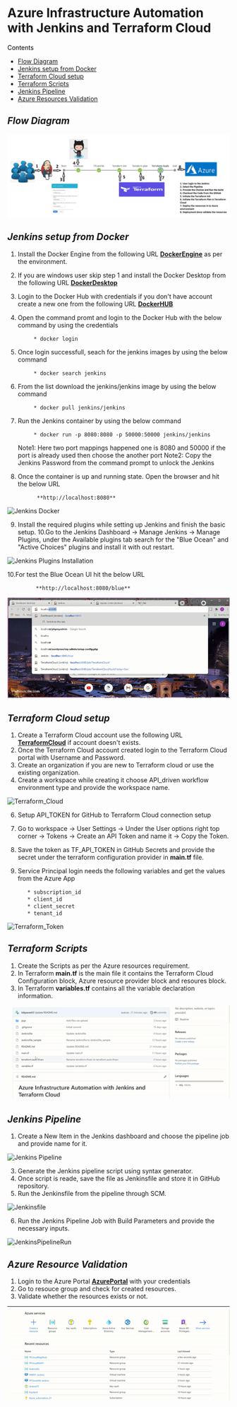 # Azure Infrastructure Automation with Jenkins and Terraform Cloud

<span style="color:black;">Contents</span>
- [Flow Diagram](#Flow-Diagram)
- [Jenkins setup from Docker](#Jenkins-setup-from-Docker)
- [Terraform Cloud setup](#Terraform-Cloud-setup)
- [Terraform Scripts](#Terraform-Scripts)
- [Jenkins Pipeline](#Jenkins-Pipeline)
- [Azure Resources Validation](#Azure-Resources-Validation)

## _**Flow Diagram**_
![Jenkins Docker](https://github.com/lokpavan03/InfraAutoJenkinsTFCloud/blob/master/jpgs/FlowChart.JPG)

## _**Jenkins setup from Docker**_
1. Install the Docker Engine from the following URL **[DockerEngine](https://docs.docker.com/engine/install/)** as per the environment.
2. If you are windows user skip step 1 and install the Docker Desktop from the following URL **[DockerDesktop](https://docs.docker.com/docker-for-windows/install/)**
3. Login to the Docker Hub with credentials if you don't have account create a new one from the following URL **[DockerHUB](https://www.docker.com/)**
4. Open the command promt and login to the Docker Hub with the below command by using the credentials

            * docker login
            
5. Once login successfull, seach for the jenkins images by using the below command

            * docker search jenkins
            
6. From the list download the jenkins/jenkins image by using the below command

            * docker pull jenkins/jenkins
            
7. Run the Jenkins container by using the below command

            * docker run -p 8080:8080 -p 50000:50000 jenkins/jenkins
            
   Note1: Here two port mappings happened one is 8080 and 50000 if the port is already used then choose the another port
   Note2: Copy the Jenkins Password from the command prompt to unlock the Jenkins
8. Once the container is up and running state. Open the browser and hit the below URL

             **http://localhost:8080**

![Jenkins Docker](https://github.com/lokpavan03/InfraAutoJenkinsTFCloud/blob/master/jpgs/docker.gif)

9. Install the required plugins while setting up Jenkins and finish the basic setup.
10.Go to the Jenkins Dashboard -> Manage Jenkins -> Manage Plugins, under the Available plugins tab search for the "Blue Ocean" and "Active Choices" plugins and install it with out restart.

![Jenkins Plugins Installation](https://github.com/lokpavan03/InfraAutoJenkinsTFCloud/blob/master/jpgs/Plugins_Installation.gif)

10.For test the Blue Ocean UI hit the below URL

             **http://localhost:8080/blue**

![Jenkins Blue](https://github.com/lokpavan03/InfraAutoJenkinsTFCloud/blob/master/jpgs/BlueOcean.gif)

## _**Terraform Cloud setup**_
1. Create a Terraform Cloud account use the following URL **[TerraformCloud](https://www.terraform.io/cloud)** if account doesn't exists.
2. Once the Terraform Cloud account created login to the Terraform Cloud portal with Username and Password.
3. Create an organization if you are new to Terraform cloud or use the existing organization.
4. Create a workspace while creating it choose API_driven workflow environment type and provide the workspace name.

![Terraform_Cloud](https://github.com/lokpavan03/InfraAutoJenkinsTFCloud/blob/master/jpgs/TerraformWorkspace.gif)

6. Setup API_TOKEN for GitHub to Terraform Cloud connection setup
7. Go to workspace -> User Settings -> Under the User options right top corner -> Tokens -> Create an API Token and name it -> Copy the Token.
8. Save the token as TF_API_TOKEN in GitHub Secrets and provide the secret under the terraform configuration provider in **main.tf** file.
9. Service Principal login needs the following variables and get the values from the Azure App

          * subscription_id
          * client_id
          * client_secret
          * tenant_id

![Terraform_Token](https://github.com/lokpavan03/InfraAutoJenkinsTFCloud/blob/master/jpgs/TerraformToken.gif)

## _**Terraform Scripts**_
1. Create the Scripts as per the Azure resources requirement.
2. In Terraform **main.tf** is the main file it contains the Terraform Cloud Configuration block, Azure resource provider block and resoures block.
3. In Terraform **variables.tf** contains all the variable declaration information.

![Terraform_Scripts](https://github.com/lokpavan03/InfraAutoJenkinsTFCloud/blob/master/jpgs/TerraformScripts.gif)

## _**Jenkins Pipeline**_
1. Create a New Item in the Jenkins dashboard and choose the pipeline job and provide name for it.

![Jenkins Pipeline](https://github.com/lokpavan03/InfraAutoJenkinsTFCloud/blob/master/jpgs/PipelineJob.gif)

3. Generate the Jenkins pipeline script using syntax generator.
4. Once script is reade, save the file as Jenkinsfile and store it in GitHub repository.
5. Run the Jenkinsfile from the pipeline through SCM.

![Jenkinsfile](https://github.com/lokpavan03/InfraAutoJenkinsTFCloud/blob/master/jpgs/SCM_Jenkinsfile.gif)

6. Run the Jenkins Pipeline Job with Build Parameters and provide the necessary inputs.

![JenkinsPipelineRun](https://github.com/lokpavan03/InfraAutoJenkinsTFCloud/blob/master/jpgs/JenkinsJobParams.gif)

## _**Azure Resource Validation**_
1. Login to the Azure Portal **[AzurePortal](https://portal.azure.com)** with your credentials
2. Go to resouce group and check for created resources.
3. Validate whether the resources exists or not.

![Azure Resources Validation](https://github.com/lokpavan03/InfraAutoJenkinsTFCloud/blob/master/jpgs/Validation.gif)
